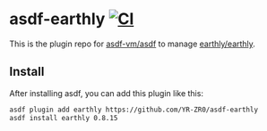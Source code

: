 # asdf-earthly [![CI](https://github.com/YR-ZR0/asdf-earthly/actions/workflows/ci.yaml/badge.svg?branch=main)](https://github.com/YR-ZR0/asdf-earthly/actions/workflows/ci.yaml)

This is the plugin repo for [asdf-vm/asdf](https://github.com/asdf-vm/asdf.git) to manage [earthly/earthly](https://github.com/earthly/earthly.git).

## Install

After installing asdf, you can add this plugin like this:
```bash
asdf plugin add earthly https://github.com/YR-ZR0/asdf-earthly
asdf install earthly 0.8.15
````
